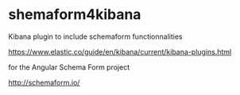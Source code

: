 # shemaform4kibana
Kibana plugin to include schemaform functionnalities

https://www.elastic.co/guide/en/kibana/current/kibana-plugins.html

for the Angular Schema Form project

http://schemaform.io/
